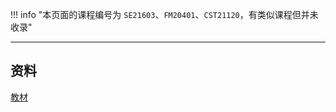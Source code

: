 !!! info "本页面的课程编号为 `SE21603`、`FM20401`、`CST21120`，有类似课程但并未收录"

---

## 资料

[教材](https://api.ecylt.top/v1/lanzou_link?url=https://cqu-openlib.lanzout.com/iv94P1wmrbdc&type=down)   